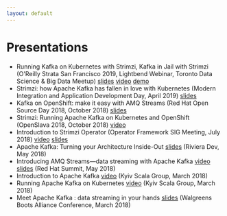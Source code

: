 ```yaml
---
layout: default
---
```


# Presentations

* Running Kafka on Kubernetes with Strimzi, Kafka in Jail with Strimzi (O'Reilly Strata San Francisco 2019, Lightbend Webinar, Toronto Data Science & Big Data Meetup) [slides](https://seanglover.com/assets/slides/Kafka_in_Jail-Toronto_Data_Science_and_Big_Data_Meetup_2019.pdf) [video](https://www.youtube.com/watch?v=rzHQvImn2XY) [demo](https://www.youtube.com/watch?v=KEPB7iG5Fgc)
* Strimzi: how Apache Kafka has fallen in love with Kubernetes (Modern Integration and Application Development Day, April 2019) [slides](https://www.slideshare.net/paolopat/strimzi-how-apache-kafka-has-fallen-in-love-with-kubernetes)
* Kafka on OpenShift: make it easy with AMQ Streams (Red Hat Open Source Day 2018, October 2018) [slides](https://www.slideshare.net/paolopat/kafka-on-openshift-make-it-easy-with-amq-streams)
* Strimzi: Running Apache Kafka on Kubernetes and OpenShift (OpenSlava 2018, October 2018) [video](https://www.youtube.com/watch?v=AlU4CUuUfHA)
* Introduction to Strimzi Operator (Operator Framework SIG Meeting, July 2018) [video](https://youtu.be/37DDC-Cy2ZI) [slides](https://red.ht/2OfBPvU)
* Apache Kafka: Turning your Architecture Inside-Out [slides](https://speakerdeck.com/tombentley/riviera-dev-2018-apache-kafka-turning-your-architecture-inside-out) (Riviera Dev, May 2018)
* Introducing AMQ Streams—data streaming with Apache Kafka [video](https://www.youtube.com/watch?v=-izxHJQSQ7E) [slides](https://www.slideshare.net/paolopat/introducing-amq-streams-data-streaming-with-apache-kafka) (Red Hat Summit, May 2018)
* Introduction to Apache Kafka [video](https://www.youtube.com/watch?v=ccGVcqfEyAk) (Kyiv Scala Group, March 2018)
* Running Apache Kafka on Kubernetes [video](https://www.youtube.com/watch?v=mEHTngy8-bY) (Kyiv Scala Group, March 2018)
* Meet Apache Kafka : data streaming in your hands [slides](https://www.slideshare.net/paolopat/meet-apache-kafka-data-streaming-in-your-hands) (Walgreens Boots Alliance Conference, March 2018)
